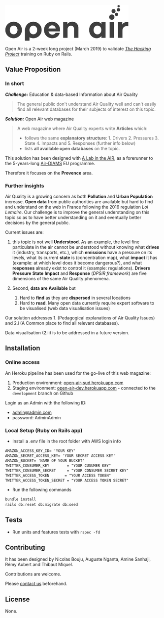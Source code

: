 ![alt text](https://github.com/stug43/Open_air/blob/development/app/assets/images/air-quality-logo/logo-1-d.png "")

Open Air is a 2-week long project (March 2019) to validate *[The Hacking Project](https://www.thehackingproject.org/)* training on Ruby on Rails. 

## Value Proposition

### In short

___Challenge:___ Education & data-based Information about Air Quality
> The general public don't understand Air Quality well and can't easily find all relevant databases for their subjects of interest on this topic. 

___Solution:___ Open Air web magazine
> A web magazine where Air Quality experts write **Articles** which:
>  * follows the same **explanatory structure**: 1. Drivers 2. Pressures 3. State 4. Impacts and 5. Responses (further info below)
> * lists **all available open databases** on the topic.

This solution has been designed with [A Lab in the AIR](https://www.alabintheair.cc/), as a forerunner to the 5-years-long [Air-DIAMS](https://www.air-diams.org/) EU programme.

Therefore it focuses on the **Provence** area.


### Further insights

Air Quality is a growing concern as both **Pollution** and **Urban Population** increase. **Open data** from public authorities are available but hard to find and understand on the web in France following the 2016 regulation *Loi Lemaire*. Our challenge is to improve the general understanding on this topic so as to have better understanding on it and eventually better decisions by the general public.

Current issues are: 

1. this topic is not well **Understood**. As an example, the level fine particulate in the air cannot be understood without knowing what **drives** it (industry, transports, etc.), which **emissions** have a pressure on its levels, what its current **state** is (concentration map),  what **impact** it has (example: at which level does it become dangerous?), and what **responses** already exist to control it (example: regulations). **Drivers** **Pressure** **State** **Impact** and **Response** (*DPSIR framework*) are five dimensions of the same Air Quality phenomena.

1. Second, **data are Available** but 
   1. Hard to **find** as they are **dispersed** in several locations
   1. Hard to **read**. Many open data currently require expert software to be visualised (web data visualisation issues)

Our solution addresses 1. (Pedagogical explanations of Air Quality Issues) and 2.i (A Common place to find all relevant databases). 

Data visualisation (2.ii) is to be addressed in a future version.
 
## Installation

### Online access

An Heroku pipeline has been used for the go-live of this web magazine:
1. Production environment: [open-air-sud.herokuapp.com](open-air-sud.herokuapp.com)
2. Staging environment: [open-air-dev.herokuapp.com](open-air-dev.herokuapp.com) - connected to the `development` branch on Github

Login as an Admin with the following ID: 
* admin@admin.com 
* password: AdminAdmin

### Local Setup (Ruby on Rails app)

* Install a .env file in the root folder with AWS login info 
```
AMAZON_ACCESS_KEY_ID= 'YOUR KEY'
AMAZON_SECRET_ACCESS_KEY= 'YOUR SECRET ACCESS KEY'
AMAZON_BUCKET= 'NAME OF YOUR BUCKET'
TWITTER_CONSUMER_KEY        = "YOUR CUSUMER KEY"
TWITTER_CONSUMER_SECRET     = "YOUR CONSUMER SECRET KEY"
TWITTER_ACCESS_TOKEN       = "YOUR ACCESS TOKEN"
TWITTER_ACCESS_TOKEN_SECRET = "YOUR ACCESS TOKEN SECRET"
```
* Run the following commands
```bash
bundle install
rails db:reset db:migrate db:seed
```
## Tests

* Run units and features tests with ``rspec -fd``

## Contributing

It has been designed by Nicolas Bouju, Auguste Nganta, Amine Sanhaji, Rémy Aubert and Thibaut Miquel.

Contributions are welcome.

Please [contact us](mailto:open-air@alabintheair.cc) beforehand.

## License

None.

